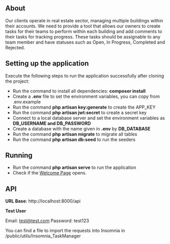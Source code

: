 ## About

Our clients operate in real estate sector, managing multiple buildings within their accounts. We need to provide a tool that allows our owners to create tasks for their teams to perform within each building and add comments to their tasks for tracking progress. These tasks should be assignable to any team member and have statuses such as Open, In Progress, Completed and Rejected.

## Setting up the application

Execute the following steps to run the application successfully after cloning the project:

- Run the command to install all dependencies: **composer install**
- Create a **.env** file to set the environment variables, you can copy from .env.example
- Run the command **php artisan key:generate** to create the APP_KEY
- Run the command **php artisan jwt:secret** to create a secret key
- Connect to a local database server and set the environment variables as **DB_USERNAME and DB_PASSWORD**
- Create a database with the name given in **.env** by **DB_DATABASE**
- Run the command **php artisan migrate** to migrate all tables
- Run the command **php artisan db:seed**  to run the seeders

## Running

- Run the command **php artisan serve**  to run the application
- Check if the [Welcome Page](http://localhost:8000) opens.

## API

**URL Base**: http://localhost:8000/api

**Test User**

Email: test@test.com
Password: test123

You can find a file to import the requests into Insomnia in /public/utils/Insomnia_TaskManager
